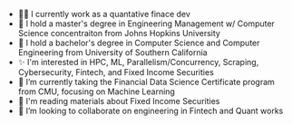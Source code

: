 - 🙋‍♂️ I currently work as a quantative finace dev
- 🙋 I hold a master's degree in Engineering Management w/ Computer Science concentraiton from Johns Hopkins University
- 🙋‍ I hold a bachelor's degree in Computer Science and Computer Engineering from University of Southern California
- ✨ I'm interested in HPC, ML, Parallelism/Concurrency, Scraping, Cybersecurity, Fintech, and Fixed Income Securities
- 🌱 I’m currently taking the Financial Data Science Certificate program from CMU, focusing on Machine Learning
- 🔰 I'm reading materials about Fixed Income Securities
- 👯 I’m looking to collaborate on engineering in Fintech and Quant works
</br>
